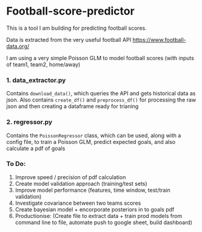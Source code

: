 # Football-score-predictor

This is a tool I am building for predicting football scores. 

Data is extracted from the very useful football API https://www.football-data.org/

I am using a very simple Poisson GLM to model football scores (with inputs of team1, team2, home/away)

### 1. data_extractor.py

Contains `download_data()`, which queries the API and gets historical data as json. Also contains `create_df()` and `preprocess_df()` for  processing the raw json and then creating a dataframe ready for trianing


### 2. regressor.py

Contains the `PoissonRegressor` class, which can be used, along with a config file, to train a Poisson GLM, predict expected goals, and also calculate a pdf of goals


### To Do:

1. Improve speed / precision of pdf calculation
2. Create model validation approach (training/test sets)
3. Improve model performance (features, time window, test/train validation)
4. Investigate covariance between two teams scores
5. Create bayesian model + encorporate posteriors in to goals pdf
6. Productionise: (Create file to extract data + train prod models from command line to file, automate push to google sheet, build dashboard)
